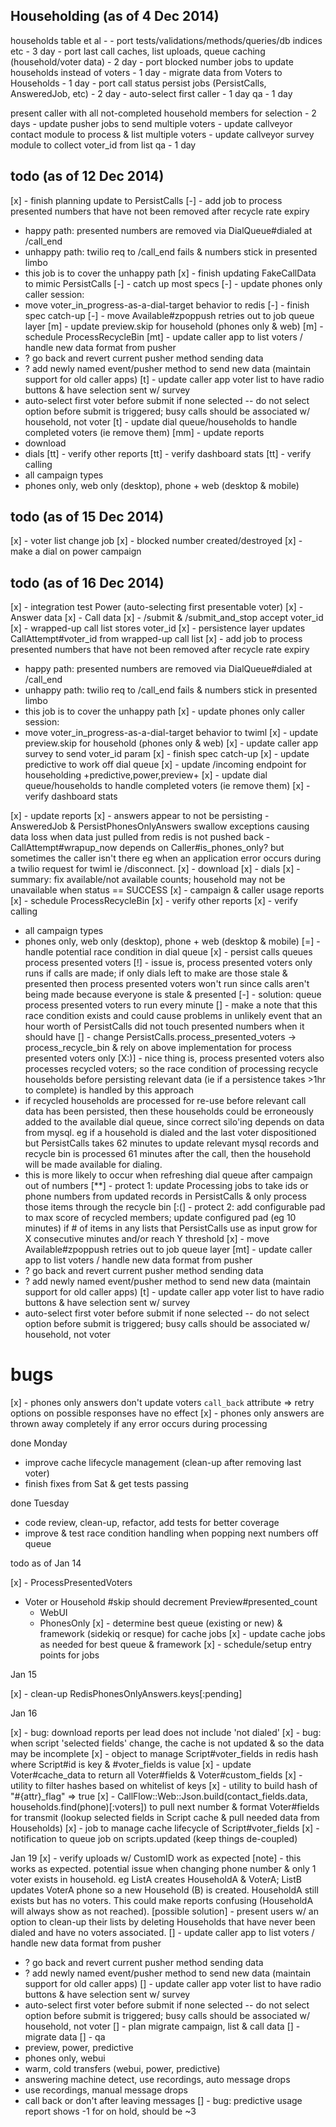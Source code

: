 ## Householding (as of 4 Dec 2014)
  households table et al - 
    - port tests/validations/methods/queries/db indices etc - 3 day
    - port last call caches, list uploads, queue caching (household/voter data) - 2 day
    - port blocked number jobs to update households instead of voters - 1 day
    - migrate data from Voters to Households - 1 day
    - port call status persist jobs (PersistCalls, AnsweredJob, etc) - 2 day
    - auto-select first caller - 1 day
  qa - 1 day

  present caller with all not-completed household members for selection - 2 days
    - update pusher jobs to send multiple voters
    - update callveyor contact module to process & list multiple voters
    - update callveyor survey module to collect voter_id from list
  qa - 1 day
  

## todo (as of 12 Dec 2014)
[x] - finish planning update to PersistCalls
[-] - add job to process presented numbers that have not been removed after recycle rate expiry
  - happy path: presented numbers are removed via DialQueue#dialed at /call_end
  - unhappy path: twilio req to /call_end fails & numbers stick in presented limbo
  - this job is to cover the unhappy path
[x] - finish updating FakeCallData to mimic PersistCalls
[-] - catch up most specs
[-] - update phones only caller session:
  - move voter_in_progress-as-a-dial-target behavior to redis
[-] - finish spec catch-up
[-] - move Available#zpoppush retries out to job queue layer
[m] - update preview.skip for household (phones only & web)
[m] - schedule ProcessRecycleBin
[mt] - update caller app to list voters / handle new data format from pusher
  - ? go back and revert current pusher method sending data
  - ? add newly named event/pusher method to send new data (maintain support for old caller apps)
[t] - update caller app voter list to have radio buttons & have selection sent w/ survey
  - auto-select first voter before submit if none selected -- do not select option before submit is triggered; busy calls should be associated w/ household, not voter
[t] - update dial queue/households to handle completed voters (ie remove them)
[mm] - update reports
  - download
  - dials
[tt] - verify other reports
[tt] - verify dashboard stats
[tt] - verify calling
  - all campaign types
  - phones only, web only (desktop), phone + web (desktop & mobile)

## todo (as of 15 Dec 2014)
[x] - voter list change job
[x] - blocked number created/destroyed
[x] - make a dial on power campaign

## todo (as of 16 Dec 2014)
[x] - integration test Power (auto-selecting first presentable voter)
  [x] - Answer data
  [x] - Call data
[x] - /submit & /submit_and_stop accept voter_id
[x] - wrapped-up call list stores voter_id
[x] - persistence layer updates CallAttempt#voter_id from wrapped-up call list
[x] - add job to process presented numbers that have not been removed after recycle rate expiry
  - happy path: presented numbers are removed via DialQueue#dialed at /call_end
  - unhappy path: twilio req to /call_end fails & numbers stick in presented limbo
  - this job is to cover the unhappy path
[x] - update phones only caller session:
  - move voter_in_progress-as-a-dial-target behavior to twiml
[x] - update preview.skip for household (phones only & web)
[x] - update caller app survey to send voter_id param
[x] - finish spec catch-up
[x] - update predictive to work off dial queue
[x] - update /incoming endpoint for householding +predictive,power,preview+
[x] - update dial queue/households to handle completed voters (ie remove them)
[x] - verify dashboard stats

[x] - update reports
  [x] - answers appear to not be persisting
    - AnsweredJob & PersistPhonesOnlyAnswers swallow exceptions causing data loss when data just pulled from redis is not pushed back
    - CallAttempt#wrapup_now depends on Caller#is_phones_only? but sometimes the caller isn't there eg when an application error occurs during a twilio request for twiml ie /disconnect.
  [x] - download
  [x] - dials
    [x] - summary: fix available/not available counts; household may not be unavailable when status == SUCCESS
[x] - campaign & caller usage reports
[x] - schedule ProcessRecycleBin
[x] - verify other reports
[x] - verify calling
  - all campaign types
  - phones only, web only (desktop), phone + web (desktop & mobile)
[=] - handle potential race condition in dial queue
  [x] - persist calls queues process presented voters
  [!] - issue is, process presented voters only runs if calls are made; if only dials left to make are those stale & presented then process presented voters won't run since calls aren't being made because everyone is stale & presented
    [-] - solution: queue process presented voters to run every minute
    [] - make a note that this race condition exists and could cause problems in unlikely event that an hour worth of PersistCalls did not touch presented numbers when it should have
      [] - change PersistCalls.process_presented_voters -> process_recycle_bin & rely on above implementation for process presented voters only
  [X:)] - nice thing is, process presented voters also processes recycled voters; so the race condition of processing recycle households before persisting relevant data (ie if a persistence takes >1hr to complete) is handled by this approach
  - if recycled households are processed for re-use before relevant call data has been persisted, then these households could be erroneously added to the available dial queue, since correct silo'ing depends on data from mysql. eg if a household is dialed and the last voter dispositioned but PersistCalls takes 62 minutes to update relevant mysql records and recycle bin is processed 61 minutes after the call, then the household will be made available for dialing.
  - this is more likely to occur when refreshing dial queue after campaign out of numbers
  [**] - protect 1: update Processing jobs to take ids or phone numbers from updated records in PersistCalls & only process those items through the recycle bin
  [:(] - protect 2: add configurable pad to max score of recycled members; update configured pad (eg 10 minutes) if # of items in any lists that PersistCalls use as input grow for X consecutive minutes and/or reach Y threshold
[x] - move Available#zpoppush retries out to job queue layer
[mt] - update caller app to list voters / handle new data format from pusher
  - ? go back and revert current pusher method sending data
  - ? add newly named event/pusher method to send new data (maintain support for old caller apps)
[t] - update caller app voter list to have radio buttons & have selection sent w/ survey
  - auto-select first voter before submit if none selected -- do not select option before submit is triggered; busy calls should be associated w/ household, not voter

# bugs

[x] - phones only answers don't update voters `call_back` attribute => retry options on possible responses have no effect
[x] - phones only answers are thrown away completely if any error occurs during processing

done Monday
- improve cache lifecycle management (clean-up after removing last voter)
- finish fixes from Sat & get tests passing

done Tuesday
- code review, clean-up, refactor, add tests for better coverage
- improve & test race condition handling when popping next numbers off queue

todo as of Jan 14

[x] - ProcessPresentedVoters
  - Voter or Household #skip should decrement Preview#presented_count
    - WebUI
    - PhonesOnly
[x] - determine best queue (existing or new) & framework (sidekiq or resque) for cache jobs
[x] - update cache jobs as needed for best queue & framework
[x] - schedule/setup entry points for jobs

Jan 15

[x] - clean-up RedisPhonesOnlyAnswers.keys[:pending] 

Jan 16

[x] - bug: download reports per lead does not include 'not dialed'
[x] - bug: when script 'selected fields' change, the cache is not updated & so the data may be incomplete
  [x] - object to manage Script#voter_fields in redis hash where Script#id is key & #voter_fields is value
  [x] - update Voter#cache_data to return all Voter#fields & Voter#custom_fields
  [x] - utility to filter hashes based on whitelist of keys
  [x] - utility to build hash of "#{attr}_flag" => true
  [x] - CallFlow::Web::Json.build(contact_fields.data, households.find(phone)[:voters]) to pull next number & format Voter#fields for transmit (lookup selected fields in Script cache & pull needed data from Households)
  [x] - job to manage cache lifecycle of Script#voter_fields
  [x] - notification to queue job on scripts.updated (keep things de-coupled)

Jan 19
[x] - verify uploads w/ CustomID work as expected
  [note] - this works as expected. potential issue when changing phone number & only 1 voter exists in household. eg ListA creates HouseholdA & VoterA; ListB updates VoterA phone so a new Household (B) is created. HouseholdA still exists but has no voters. This could make reports confusing (HouseholdA will always show as not reached).
    [possible solution] - present users w/ an option to clean-up their lists by deleting Households that have never been dialed and have no voters associated.
[] - update caller app to list voters / handle new data format from pusher
  - ? go back and revert current pusher method sending data
  - ? add newly named event/pusher method to send new data (maintain support for old caller apps)
[] - update caller app voter list to have radio buttons & have selection sent w/ survey
  - auto-select first voter before submit if none selected -- do not select option before submit is triggered; busy calls should be associated w/ household, not voter
[] - plan migrate campaign, list & call data
[] - migrate data
[] - qa
  - preview, power, predictive
  - phones only, webui
  - warm, cold transfers (webui, power, predictive)
  - answering machine detect, use recordings, auto message drops
  - use recordings, manual message drops
  - call back or don't after leaving messages
[] - bug: predictive usage report shows -1 for on hold, should be ~3
